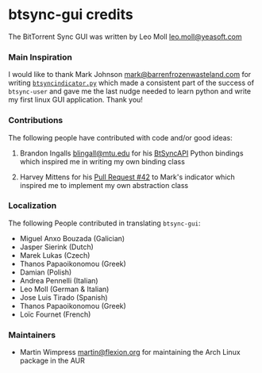 btsync-gui credits
==================

The BitTorrent Sync GUI was written by Leo Moll <leo.moll@yeasoft.com>

### Main Inspiration ###

I would like to thank Mark Johnson <mark@barrenfrozenwasteland.com> for writing
[`btsyncindicator.py`][1] which made a consistent part of the success of
`btsync-user` and gave me the last nudge needed to learn python and write my
first linux GUI application. Thank you!

### Contributions ###

The following people have contributed with code and/or good ideas:

1. Brandon Ingalls <blingall@mtu.edu> for his [BtSyncAPI][2] Python bindings
which inspired me in writing my own binding class

2. Harvey Mittens for his [Pull Request #42][3] to Mark's indicator which
inspired me to implement my own abstraction class


[1]: https://github.com/marxjohnson/btsyncindicator
[2]: https://github.com/BrandonIngalls/BTSyncAPI
[3]: https://github.com/marxjohnson/btsyncindicator/pull/42

### Localization ###

The following People contributed in translating `btsync-gui`:

* Miguel Anxo Bouzada (Galician)
* Jasper Sierink <knireis> (Dutch)
* Marek Lukas (Czech)
* Thanos Papaoikonomou (Greek)
* Damian <xearonet> (Polish)
* Andrea Pennelli (Italian)
* Leo Moll (German & Italian)
* Jose Luis Tirado (Spanish)
* Thanos Papaoikonomou (Greek)
* Loïc Fournet <AnthorNet> (French)

### Maintainers ###

* Martin Wimpress <martin@flexion.org> for maintaining the Arch Linux package
in the AUR
